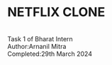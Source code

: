 # NETFLIX CLONE
<br>
Task 1 of Bharat Intern
<br>
Author:Arnanil Mitra
<br>
Completed:29th March 2024